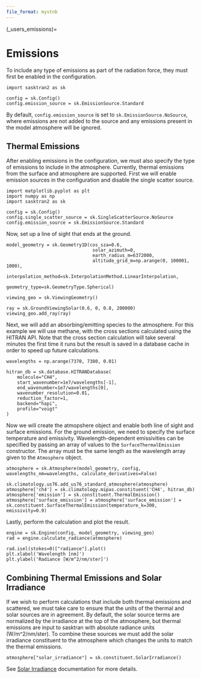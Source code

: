 ```yaml
---
file_format: mystnb
---
```


(_users_emissions)=
# Emissions

To include any type of emissions as part of the radiation force, they must first be enabled in the configuration.

```{code-cell}
import sasktran2 as sk

config = sk.Config()
config.emission_source = sk.EmissionSource.Standard
```

By default, `config.emission_source` is set to `sk.EmissionSource.NoSource`, where emissions are not added to
the source and any emissions present in the model atmosphere will be ignored.

## Thermal Emissions

After enabling emissions in the configuration, we must also specify the type of emissions to include in the
atmosphere. Currently, thermal emissions from the surface and atmosphere are supported. First we will
enable emission sources in the configuration and disable the single scatter source.

```{code-cell}
import matplotlib.pyplot as plt
import numpy as np
import sasktran2 as sk

config = sk.Config()
config.single_scatter_source = sk.SingleScatterSource.NoSource
config.emission_source = sk.EmissionSource.Standard
```

Now, set up a line of sight that ends at the ground.

```{code-cell}
model_geometry = sk.Geometry1D(cos_sza=0.6,
                                solar_azimuth=0,
                                earth_radius_m=6372000,
                                altitude_grid_m=np.arange(0, 100001, 1000),
                                interpolation_method=sk.InterpolationMethod.LinearInterpolation,
                                geometry_type=sk.GeometryType.Spherical)

viewing_geo = sk.ViewingGeometry()

ray = sk.GroundViewingSolar(0.6, 0, 0.8, 200000)
viewing_geo.add_ray(ray)
```

Next, we will add an absorbing/emitting species to the atmosphere. For this example we will use
methane, with the cross sections calculated using the HITRAN API. Note that the cross section
calculation will take several minutes the first time it runs but the result is saved in a
database cache in order to speed up future calculations.

```{code-cell}
wavelengths = np.arange(7370, 7380, 0.01)

hitran_db = sk.database.HITRANDatabase(
    molecule="CH4",
    start_wavenumber=1e7/wavelengths[-1],
    end_wavenumber=1e7/wavelengths[0],
    wavenumber_resolution=0.01,
    reduction_factor=1,
    backend="hapi",
    profile="voigt"
)
```

Now we will create the atmopshere object and enable both line of sight and surface emissions.
For the ground emission, we need to specify the surface temperature and emissivity.
Wavelength-dependent emissivities can be specified by passing an array of values to the
`SurfaceThermalEmission` constructor. The array must be the same length as the
wavelength array given to the `Atmosphere` object.

```{code-cell}
atmosphere = sk.Atmosphere(model_geometry, config, wavelengths_nm=wavelengths, calculate_derivatives=False)

sk.climatology.us76.add_us76_standard_atmosphere(atmosphere)
atmosphere['ch4'] = sk.climatology.mipas.constituent('CH4', hitran_db)
atmosphere['emission'] = sk.constituent.ThermalEmission()
atmosphere['surface_emission'] = atmosphere['surface_emission'] = sk.constituent.SurfaceThermalEmission(temperature_k=300, emissivity=0.9)
```

Lastly, perform the calculation and plot the result.

```{code-cell}
engine = sk.Engine(config, model_geometry, viewing_geo)
rad = engine.calculate_radiance(atmosphere)

rad.isel(stokes=0)["radiance"].plot()
plt.xlabel('Wavelength [nm]')
plt.ylabel('Radiance [W/m^2/nm/ster]')

```

## Combining Thermal Emissions and Solar Irradiance

If we wish to perform calculations that include both thermal emissions and scattered, we must take care
to ensure that the units of the thermal and solar sources are in agreement. By default, the solar
source terms are normalized by the irradiance at the top of the atmosphere, but thermal emissions
are input to sasktran with absolute radiance units (W/m^2/nm/ster). To combine these sources we must
add the solar irradiance constituent to the atmosphere which changes the units to match the thermal emissions.

```{code-cell}
atmosphere["solar_irradiance"] = sk.constituent.SolarIrradiance()
```

See [Solar Irradiance](_users_solar_irradiance) documentation for more details.
